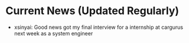 # Current News (Updated Regularly)

* xsinyai: Good news got my final interview for a internship at cargurus next week as a system engineer
